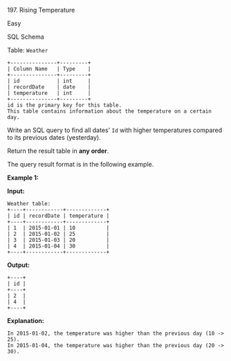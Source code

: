 ﻿197\. Rising Temperature

Easy

SQL Schema

Table: `Weather`

    +---------------+---------+
    | Column Name   | Type    |
    +---------------+---------+
    | id            | int     |
    | recordDate    | date    |
    | temperature   | int     |
    +---------------+---------+
    id is the primary key for this table.
    This table contains information about the temperature on a certain day. 

Write an SQL query to find all dates' `Id` with higher temperatures compared to its previous dates (yesterday).

Return the result table in **any order**.

The query result format is in the following example.

**Example 1:**

**Input:**

    Weather table:
    +----+------------+-------------+
    | id | recordDate | temperature |
    +----+------------+-------------+
    | 1  | 2015-01-01 | 10          |
    | 2  | 2015-01-02 | 25          |
    | 3  | 2015-01-03 | 20          |
    | 4  | 2015-01-04 | 30          |
    +----+------------+-------------+

**Output:**

    +----+
    | id |
    +----+
    | 2  |
    | 4  |
    +----+

**Explanation:**

    In 2015-01-02, the temperature was higher than the previous day (10 -> 25).
    In 2015-01-04, the temperature was higher than the previous day (20 -> 30). 